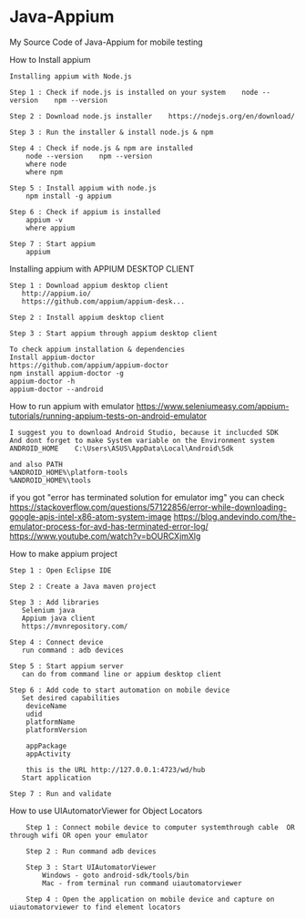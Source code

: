 # Java-Appium
My Source Code of Java-Appium for mobile testing

How to Install appium

    Installing appium with Node.js

    Step 1 : Check if node.js is installed on your system    node --version    npm --version

    Step 2 : Download node.js installer    https://nodejs.org/en/download/

    Step 3 : Run the installer & install node.js & npm

    Step 4 : Check if node.js & npm are installed
        node --version    npm --version
        where node
        where npm

    Step 5 : Install appium with node.js
        npm install -g appium

    Step 6 : Check if appium is installed
        appium -v
        where appium

    Step 7 : Start appium
        appium

Installing appium with APPIUM DESKTOP CLIENT

    Step 1 : Download appium desktop client
       http://appium.io/
       https://github.com/appium/appium-desk...

    Step 2 : Install appium desktop client

    Step 3 : Start appium through appium desktop client

    To check appium installation & dependencies
    Install appium-doctor
    https://github.com/appium/appium-doctor
    npm install appium-doctor -g
    appium-doctor -h
    appium-doctor --android



How to run appium with emulator
    https://www.seleniumeasy.com/appium-tutorials/running-appium-tests-on-android-emulator

    I suggest you to download Android Studio, because it inclucded SDK
    And dont forget to make System variable on the Environment system
    ANDROID_HOME	C:\Users\ASUS\AppData\Local\Android\Sdk

    and also PATH
    %ANDROID_HOME%\platform-tools
    %ANDROID_HOME%\tools

if you got "error has terminated solution for emulator img" you can check
https://stackoverflow.com/questions/57122856/error-while-downloading-google-apis-intel-x86-atom-system-image
https://blog.andevindo.com/the-emulator-process-for-avd-has-terminated-error-log/
https://www.youtube.com/watch?v=bOURCXjmXlg


How to make appium project

    Step 1 : Open Eclipse IDE

    Step 2 : Create a Java maven project

    Step 3 : Add libraries
       Selenium java
       Appium java client 
       https://mvnrepository.com/

    Step 4 : Connect device
       run command : adb devices

    Step 5 : Start appium server
       can do from command line or appium desktop client

    Step 6 : Add code to start automation on mobile device
       Set desired capabilities
        deviceName
        udid
        platformName
        platformVersion

        appPackage
        appActivity

        this is the URL http://127.0.0.1:4723/wd/hub
       Start application

    Step 7 : Run and validate

How to use UIAutomatorViewer for Object Locators

        Step 1 : Connect mobile device to computer systemthrough cable  OR  through wifi OR open your emulator
  
        Step 2 : Run command adb devices

        Step 3 : Start UIAutomatorViewer
            Windows - goto android-sdk/tools/bin
            Mac - from terminal run command uiautomatorviewer

        Step 4 : Open the application on mobile device and capture on uiautomatorviewer to find element locators
